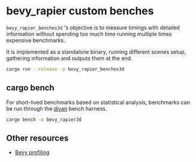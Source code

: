 # bevy_rapier custom benches

`bevy_rapier_benches3d` 's objective is to measure timings with detailed information
without spending too much time running multiple times expensive benchmarks.

It is implemented as a standalone binary, running different scenes setup, gathering information
and outputs them at the end.

```sh
cargo run --release -p bevy_rapier_benches3d
```

## cargo bench

For short-lived benchmarks based on statistical analysis,
benchmarks can be run through the [divan](https://github.com/nvzqz/divan) bench harness.

```sh
cargo bench -p bevy_rapier3d
```

## Other resources

- [Bevy profiling](https://github.com/bevyengine/bevy/blob/main/docs/profiling.md)
